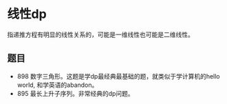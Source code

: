 # 线性dp

指递推方程有明显的线性关系的，可能是一维线性也可能是二维线性。

## 题目

- 898 数字三角形。这题是学dp最经典最基础的题，就类似于学计算机的hello world, 和学英语的abandon。
- 895 最长上升子序列。非常经典的dp问题。
